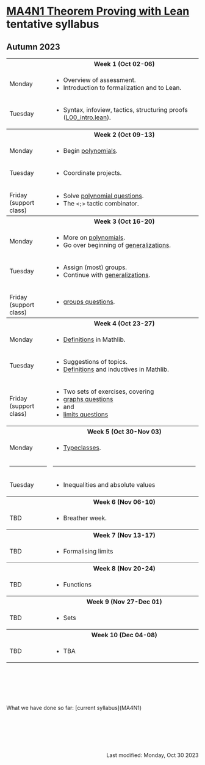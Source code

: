 <script type="text/javascript" id="MathJax-script" async
  src="https://cdn.jsdelivr.net/npm/mathjax@3/es5/tex-mml-chtml.js">
</script>
<script>
  MathJax = {
    tex: {
      inlineMath: [['$', '$']]
    }
  };
</script>

<!-- https://www.geeksforgeeks.org/how-to-reload-page-only-once-in-javascript/ -->
<script type='text/javascript'>
  (() => {
      if (window.localStorage) {
          if (!localStorage.getItem('reload')) {
              localStorage['reload'] = true;
              window.location.reload();
          } else {
              localStorage.removeItem('reload');
          }
      }
  })();
</script>
# [MA4N1 Theorem Proving with Lean](https://adomani.github.io/Syllabus/MA4N1/toc) tentative syllabus
## Autumn 2023

<table>
  <tbody>
<!--  ##################  Week 1  ################## -->
    <tr><th></th><th style="text-align: center">Week 1 (Oct 02-06)</th></tr>
    <tr><td>Monday</td>
      <td>
        <ul>
          <li>Overview of assessment.</li>
          <li>Introduction to formalization and to Lean.</li>
        </ul>
      </td>
    </tr>
    <tr><td>Tuesday</td>
      <td>
        <ul>
          <li>Syntax, infoview, tactics, structuring proofs (<a href="https://github.com/adomani/MA4N1_2023/blob/master/MA4N1_2023/L00_intro.lean">L00_intro.lean</a>).</li>
        </ul>
      </td>
    </tr>
<!--  ##################  Week 2  ################## -->
    <tr><th></th><th style="text-align: center">Week 2 (Oct 09-13)</th></tr>
    <tr><td>Monday</td>
      <td>
        <ul>
          <li>Begin <a href="https://github.com/adomani/MA4N1_2023/blob/master/MA4N1_2023/L01_polynomials.lean">polynomials</a>.</li>
        </ul>
      </td>
    </tr>
    <tr><td>Tuesday</td>
      <td>
        <ul>
          <li>Coordinate projects.</li>
        </ul>
      </td>
    </tr>
    <tr><td><p style="margin-bottom:0;">Friday</p><p style="margin : 0; padding-top:0;">(support class)</p></td>
      <td>
        <ul>
          <li>Solve <a href="https://github.com/adomani/MA4N1_2023/blob/master/MA4N1_2023/L01_polynomial_questions.lean">polynomial questions</a>.</li>
          <li>The <code><;></code> tactic combinator.</li>
        </ul>
      </td>
    </tr>
<!--  ##################  Week 3  ################## -->
    <tr><th></th><th style="text-align: center">Week 3 (Oct 16-20)</th></tr>
    <tr><td>Monday</td>
      <td>
        <ul>
          <li>More on <a href="https://github.com/adomani/MA4N1_2023/blob/master/MA4N1_2023/L01_polynomials.lean">polynomials</a>.</li>
          <li>Go over beginning of <a href="https://github.com/adomani/MA4N1_2023/blob/master/MA4N1_2023/L02_generalizations.lean">generalizations</a>.</li>
        </ul>
      </td>
    </tr>
    <tr><td>Tuesday</td>
      <td>
        <ul>
          <li>Assign (most) groups.</li>
          <li>Continue with <a href="https://github.com/adomani/MA4N1_2023/blob/master/MA4N1_2023/L02_generalizations.lean">generalizations</a>.</li>
        </ul>
      </td>
    </tr>
    <tr><td><p style="margin-bottom:0;">Friday</p><p style="margin : 0; padding-top:0;">(support class)</p></td>
      <td>
        <ul>
          <li><a href="https://github.com/adomani/MA4N1_2023/blob/master/MA4N1_2023/L03_groups_questions.lean">groups questions</a>.</li>
        </ul>
      </td>
    </tr>
<!--  ##################  Week 4  ################## -->
    <tr><th></th><th style="text-align: center">Week 4 (Oct 23-27)</th></tr>
    <tr><td>Monday</td>
      <td>
        <ul>
          <li><a href="https://github.com/adomani/MA4N1_2023/blob/master/MA4N1_2023/L04_definitions.lean">Definitions</a> in Mathlib.</li>
        </ul>
      </td>
    </tr>
    <tr><td>Tuesday</td>
      <td>
        <ul>
          <li>Suggestions of topics.</li>
          <li><a href="https://github.com/adomani/MA4N1_2023/blob/master/MA4N1_2023/L04_definitions.lean">Definitions</a> and inductives in Mathlib.</li>
        </ul>
      </td>
    </tr>
    <tr><td><p style="margin-bottom:0;">Friday</p><p style="margin : 0; padding-top:0;">(support class)</p></td>
      <td>
        <ul>
          <li>Two sets of exercises, covering</li>
          <li><a href="https://github.com/adomani/MA4N1_2023/blob/master/MA4N1_2023/L05_graphs_questions.lean">graphs questions</a></li>
          <li>and</li>
          <li><a href="https://github.com/adomani/MA4N1_2023/blob/master/MA4N1_2023/L05_limits_questions.lean">limits questions</a></li>
        </ul>
      </td>
    </tr>
<!--  ##################  Week 5  ################## -->
    <tr><th></th><th style="text-align: center">Week 5 (Oct 30-Nov 03)</th></tr>
    <tr><td>Monday</td>
      <td>
        <ul>
          <li><a href="https://github.com/adomani/MA4N1_2023/blob/master/MA4N1_2023/L06_typeclasses.lean">Typeclasses</a>.</li>
        </ul>
      </td>
    </tr>
    <tr><td class="divider"><hr/></td><td class="divider"><hr/></td></tr>
    <tr><td>Tuesday</td>
      <td>
        <ul>
          <li>Inequalities and absolute values</li>
        </ul>
      </td>
    </tr>
<!--  ##################  Week 6  ################## -->
    <tr><th></th><th style="text-align: center">Week 6 (Nov 06-10)</th></tr>
    <tr><td>TBD</td>
      <td>
        <ul>
          <li>Breather week.</li>
        </ul>
      </td>
    </tr>
<!--  ##################  Week 7  ################## -->
    <tr><th></th><th style="text-align: center">Week 7 (Nov 13-17)</th></tr>
    <tr><td>TBD</td>
      <td>
        <ul>
          <li>Formalising limits</li>
        </ul>
      </td>
    </tr>
<!--  ##################  Week 8  ################## -->
    <tr><th></th><th style="text-align: center">Week 8 (Nov 20-24)</th></tr>
    <tr><td>TBD</td>
      <td>
        <ul>
          <li>Functions</li>
        </ul>
      </td>
    </tr>
<!--  ##################  Week 9  ################## -->
    <tr><th></th><th style="text-align: center">Week 9 (Nov 27-Dec 01)</th></tr>
    <tr><td>TBD</td>
      <td>
        <ul>
          <li>Sets</li>
        </ul>
      </td>
    </tr>
<!--  ##################  Week 10  ################## -->
    <tr><th></th><th style="text-align: center">Week 10 (Dec 04-08)</th></tr>
    <tr><td>TBD</td>
      <td>
        <ul>
          <li>TBA</li>
        </ul>
      </td>
    </tr>
  </tbody>
</table>
<p>&nbsp;</p><p>&nbsp;</p><p>&nbsp;</p>
What we have done so far: [current syllabus](MA4N1)
<p>&nbsp;</p><p>&nbsp;</p><p>&nbsp;</p>
<div style="text-align: right">Last modified: Monday, Oct 30 2023</div>
